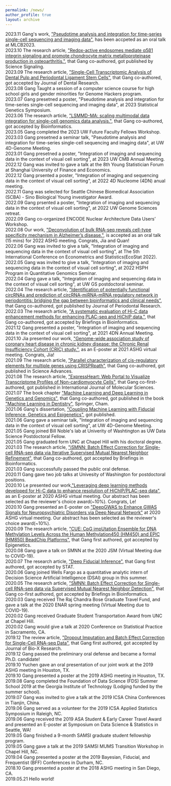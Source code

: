 ```yaml
---
permalink: /news/
author_profile: true
layout: archive
---
```

2023.11 Gang's work, ["Pseudotime analysis and integration for time-series single-cell sequencing and imaging data"](https://www.biorxiv.org/content/10.1101/2023.11.03.565575v1.article-info), has been accpeted as an oral talk at MLCB2023.
<br>2023.10 The research article, ["Redox-active endosomes mediate α5β1 integrin signaling and promote chondrocyte matrix metalloproteinase production in osteoarthritis."](https://www.science.org/doi/10.1126/scisignal.adf8299), that Gang co-authored, got published by Science Signaling.
<br>2023.09 The research article, ["Single-Cell Transcriptomic Analysis of Dental Pulp and Periodontal Ligament Stem Cells"](https://journals.sagepub.com/doi/10.1177/00220345231205283), that Gang co-authored, got accepted by Journal of Dental Research.
<br>2023.08 Gang Taught a session of a computer science course for high school girls and gender minorities for Genome Hackers program.
<br>2023.07 Gang presetned a poster, "Pseudotime analysis and integration for time-series single-cell sequencing and imaging data", at 2023 Statistical Genetics Symposium.
<br>2023.06 The research article, ["LSMMD-MA: scaling multimodal data integration for single-cell genomics data analysis."](https://doi.org/10.1093/bioinformatics/btad420), that Gang co-authored, got accepted by Bioinformatics.
<br>2023.05 Gang completed the 2023 UW Future Faculty Fellows Workshop.
<br>2023.03 Gang presetned a seminar talk, "Pseudotime analysis and integration for time-series single-cell sequencing and imaging data", at UW 4D-Genome Meeting.
<br>2023.01 Gang presetned a poster, "Integration of imaging and sequencing data in the context of visual cell sorting", at 2023 UW CMB Annual Meeting.
<br>2022.12 Gang was invited to gave a talk at the 8th Young Statistician Forum at Shanghai University of Finance and Economics. 
<br>2022.12 Gang prsented a poster, "Integration of imaging and sequencing data in the context of visual cell sorting", at 2022 4D Nucleome (4DN) anual meeting.
<br>2022.11 Gang was selected for Seattle Chinese Biomedical Association (SCBA) - Sino Biological Young investigator Award.
<br>2022.09 Gang prsented a poster, "Integration of imaging and sequencing data in the context of visual cell sorting", at 2022 UW Genome Sciences retreat. 
<br>2022.09 Gang co-organized ENCODE Nuclear Architecture Data Users’ Workshop.
<br>2022.08 Our work, ["Deconvolution of bulk RNA-seq reveals cell-type specificity mechanism in Alzheimer’s disease."](https://eppro01.ativ.me/appinfo.php?page=IntHtml&project=ASHG22&id=744&server=eppro01.ativ.me), is accepted as an oral talk (15 mins) for 2022 ASHG meeting. Congrats, Jia and Quan!
<br>2022.06 Gang was invited to give a talk, "Integration of imaging and sequencing data in the context of visual cell sorting", at The 5th International Conference on Econometrics and Statistics(EcoStat 2022). 
<br>2022.05 Gang was invited to give a talk, "Integration of imaging and sequencing data in the context of visual cell sorting", at 2022 HSPH Program in Quantitative Genomics Seminar. 
<br>2022.04 Gang gave a talk, "Integration of imaging and sequencing data in the context of visual cell sorting", at UW GS postdoctoral seminar. 
<br>2022.04 The research article, ["Identification of potentially functional circRNAs and prediction of circRNA-miRNA-mRNA regulatory network in periodontitis: bridging the gap between bioinformatics and clinical needs"](https://onlinelibrary.wiley.com/doi/10.1111/jre.12989), that Gang co-authored, got published by Journal of Periodontal Research.
<br>2022.03 The research article, ["A systematic evaluation of Hi-C data enhancement methods for enhancing PLAC-seq and HiChIP data."](https://doi.org/10.1093/bib/bbac145), that Gang co-authored, got accepted by Briefings in Bioinformatics.
<br>2021.12 Gang presented a poster, "Integration of imaging and sequencing data in the context of visual cell sorting", at 2021 4DN Annual Meeting. 
<br>2021.10 Jia presented our work, ["Genome-wide association study of coronary heart disease in chronic kidney disease: the Chronic Renal Insufficiency Cohort (CRIC) study."](https://eventpilotadmin.com/web/page.php?page=Session&project=ASHG21&id=P2191), as an E-poster at 2021 ASHG virtual meeting. Congrats, Jia!
<br>2021.09 The research article, ["Parallel characterization of cis-regulatory elements for multiple genes using CRISPRpath"](https://www.science.org/doi/10.1126/sciadv.abi4360), that Gang co-authored, got published in Science Advances.
<br>2021.08 The research article, ["ExpressHeart: Web Portal to Visualize Transcriptome Profiles of Non-cardiomyocyte Cells"](https://www.mdpi.com/1422-0067/22/16/8943), that Gang co-first-authored, got published in International Journal of Molecular Sciences.
<br> 2021.07 The book chapter ["Machine Learning and Deep Learning in Genetics and Genomics"](https://link.springer.com/chapter/10.1007/978-3-030-71881-7_13), that Gang co-authored, got published in the book ["Machine Learning in Dentistry"](https://link.springer.com/book/10.1007/978-3-030-71881-7), Springer, Cham. 
<br> 2021.06 Gang's dissertation, ["Coupling Machine Learning with Fiducial Inference, Genetics and Epigenetics"](https://www.proquest.com/docview/2546056928/abstract/12FD502C3E444B0FPQ), got published.
<br> 2021.06 Gang gave a seminar talk, "Integration of imaging and sequencing data in the context of visual cell sorting", at UW 4D-Genome Meeting. 
<br> 2021.05 Gang joined Bill Noble's lab at Univerity of Washtington as UW Data Science Postdoctoral Fellow.
<br> 2021.05 Gang graduated form UNC at Chapel Hill with his doctoral degree.
<br> 2021.03 The research article, ["iSMNN: Batch Effect Correction for Single-cell RNA-seq data via Iterative Supervised Mutual Nearest Neighbor Refinement"](https://pubmed.ncbi.nlm.nih.gov/33839756/), that Gang co-authored, got accepted by Briefings in Bioinformatics.
<br> 2021.03 Gang successfully passed the public oral defense.
<br> 2020.11 Gang gave two job talks at Univesity of Washington for postdoctoral positions.
<br> 2020.10 Le presented our work,["Leveraging deep learning methods developed for Hi-C data to enhance resolution of HiChIP/PLAC-seq data"](https://www.abstractsonline.com/pp8/\#!/9070/presentation/1822), as an E-poster at 2020 ASHG virtual meeting. Our abstract has been selected as the reviewer's choice award(~10%). Congrats, Le!
<br> 2020.10 Gang presented an E-poster on ["DeepGWAS to Enhance GWAS Signals for Neuropsychiatric Disorders via Deep Neural Network"](https://www.abstractsonline.com/pp8/\#!/9070/presentation/3193) at 2020 ASHG virtual meeting. Our abstract has been selected as the reviewer's choice award(~10%).
<br> 2020.09 The research article, ["CUE: CpG impUtation Ensemble for DNA Methylation Levels Across the Human Methylation450 (HM450) and EPIC (HM850) BeadChip Platforms"](https://doi.org/10.1080/15592294.2020.1827716), that Gang first authored, got accepted by Epigenetics.
<br> 2020.08 Gang gave a talk on SMNN at the 2020 JSM (Virtual Meeting due to COVID-19).
<br> 2020.07 The research article, ["Deep Fiducial Inference"](https://doi.org/10.1002/sta4.308), that Gang first authored, got accepted by STAT.
<br> 2020.06 Gang joined Wells Fargo as a quantitative analytic intern of Decision Science Artificial Intelligence (DSAI) group in this summer.
<br> 2020.05 The research article, ["SMNN: Batch Effect Correction for Single-cell RNA-seq data via Supervised Mutual Nearest Neighbor Detection"](https://doi.org/10.1101/672261), that Gang co-first authored, got accepted by Briefings in Bioinformatics.
<br> 2020.03 Gang received The Raj Chandra Bose Graduate Travel Fund, and gave a talk at the 2020 ENAR spring meeting (Virtual Meeting due to COVID-19).
<br> 2020.02 Gang received Graduate Student Transportation Award from UNC at Chapel Hill.
<br> 2020.02 Gang would give a talk at 2020 Conference on Statistical Practice in Sacramento, CA.
<br> 2019.12 The review article, ["Dropout Imputation and Batch Effect Correction for Single-Cell RNA-seq Data"](https://journals.lww.com/jbioxresearch/Fulltext/2019/12000/Dropout_imputation_and_batch_effect_correction_for.4.aspx), that Gang first authored, got accepted by Journal of Bio-X Research. 
<br> 2019.12 Gang passed the preliminary oral defense and became a formal Ph.D. candidate!
<br> 2019.10 Yuchen gave an oral presentation of our joint work at the 2019 ASHG meeting in Houston, TX. 
<br> 2019.10 Gang presented a poster at the 2019 ASHG meeting in Houston, TX.
<br> 2019.08 Gang completed the Foundation of Data Science (FDS) Summer School 2019 at the Georgia Institute of Technology (Lodging funded by the summer school). 
<br> 2019.07 Gang was invited to give a talk at the 2019 ICSA China Conferences in Tianjin, China.
<br> 2019.06 Gang served as a volunteer for the 2019 ICSA Applied Statistics Symposium in Raleigh, NC. 
<br> 2019.06 Gang received the 2019 ASA Student & Early Career Travel Award and presented an E-poster at Symposium on Data Science & Statistics in Seattle, WA!
<br> 2019.05 Gang finished a 9-month SAMSI graduate student fellowship program.
<br> 2019.05 Gang gave a talk at the 2019 SAMSI MUMS Transition Workshop in Chapel Hill, NC.
<br> 2019.04 Gang presented a poster at the 2019 Bayesian, Fiducial, and Frequentist (BFF) Conferences in Durham, NC.
<br> 2018.10 Gang presented a poster at the 2018 ASHG meeting in San Diego, CA.
<br> 2019.05.21 Hello world! 